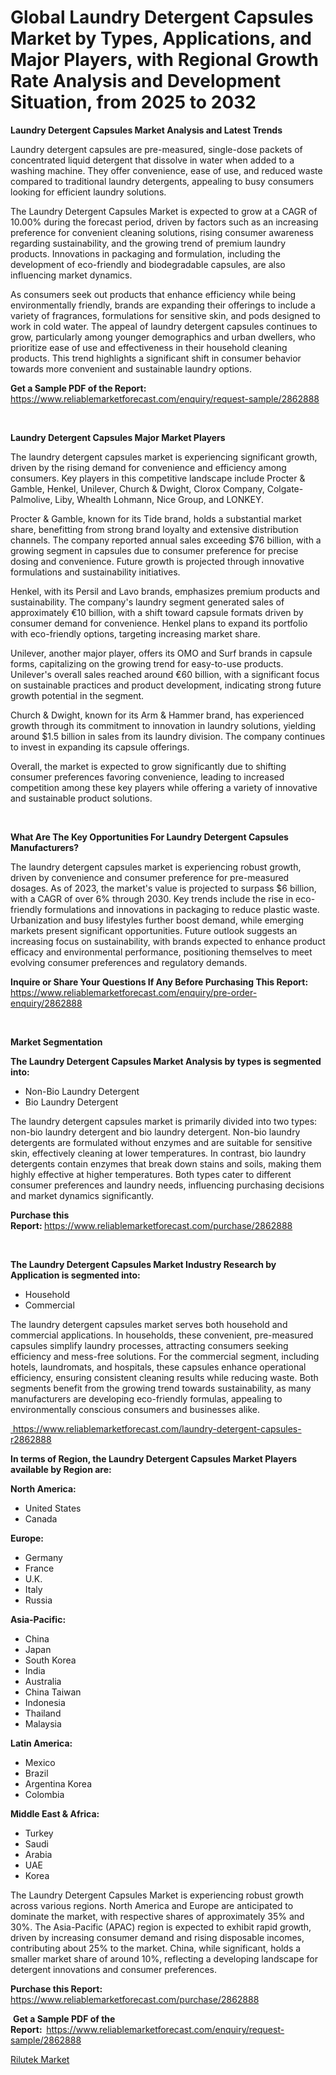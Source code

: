 <p><h1>Global Laundry Detergent Capsules Market by Types, Applications, and Major Players, with Regional Growth Rate Analysis and Development Situation, from 2025 to 2032</h1></p><p><strong>Laundry Detergent Capsules Market Analysis and Latest Trends</strong></p>
<p><p>Laundry detergent capsules are pre-measured, single-dose packets of concentrated liquid detergent that dissolve in water when added to a washing machine. They offer convenience, ease of use, and reduced waste compared to traditional laundry detergents, appealing to busy consumers looking for efficient laundry solutions. </p><p>The Laundry Detergent Capsules Market is expected to grow at a CAGR of 10.00% during the forecast period, driven by factors such as an increasing preference for convenient cleaning solutions, rising consumer awareness regarding sustainability, and the growing trend of premium laundry products. Innovations in packaging and formulation, including the development of eco-friendly and biodegradable capsules, are also influencing market dynamics. </p><p>As consumers seek out products that enhance efficiency while being environmentally friendly, brands are expanding their offerings to include a variety of fragrances, formulations for sensitive skin, and pods designed to work in cold water. The appeal of laundry detergent capsules continues to grow, particularly among younger demographics and urban dwellers, who prioritize ease of use and effectiveness in their household cleaning products. This trend highlights a significant shift in consumer behavior towards more convenient and sustainable laundry options.</p></p>
<p><strong>Get a Sample PDF of the Report:&nbsp;</strong> <a href="https://www.reliablemarketforecast.com/enquiry/request-sample/2862888?utm_campaign=3139&utm_medium=2&utm_source=Github&utm_content=ia&utm_term=12032025&utm_id=laundry-detergent-capsules">https://www.reliablemarketforecast.com/enquiry/request-sample/2862888</a></p>
<p>&nbsp;</p>
<p><strong>Laundry Detergent Capsules Major Market Players</strong></p>
<p><p>The laundry detergent capsules market is experiencing significant growth, driven by the rising demand for convenience and efficiency among consumers. Key players in this competitive landscape include Procter & Gamble, Henkel, Unilever, Church & Dwight, Clorox Company, Colgate-Palmolive, Liby, Whealth Lohmann, Nice Group, and LONKEY.</p><p>Procter & Gamble, known for its Tide brand, holds a substantial market share, benefitting from strong brand loyalty and extensive distribution channels. The company reported annual sales exceeding $76 billion, with a growing segment in capsules due to consumer preference for precise dosing and convenience. Future growth is projected through innovative formulations and sustainability initiatives.</p><p>Henkel, with its Persil and Lavo brands, emphasizes premium products and sustainability. The company's laundry segment generated sales of approximately €10 billion, with a shift toward capsule formats driven by consumer demand for convenience. Henkel plans to expand its portfolio with eco-friendly options, targeting increasing market share.</p><p>Unilever, another major player, offers its OMO and Surf brands in capsule forms, capitalizing on the growing trend for easy-to-use products. Unilever's overall sales reached around €60 billion, with a significant focus on sustainable practices and product development, indicating strong future growth potential in the segment.</p><p>Church & Dwight, known for its Arm & Hammer brand, has experienced growth through its commitment to innovation in laundry solutions, yielding around $1.5 billion in sales from its laundry division. The company continues to invest in expanding its capsule offerings.</p><p>Overall, the market is expected to grow significantly due to shifting consumer preferences favoring convenience, leading to increased competition among these key players while offering a variety of innovative and sustainable product solutions.</p></p>
<p>&nbsp;</p>
<p><strong>What Are The Key Opportunities For Laundry Detergent Capsules Manufacturers?</strong></p>
<p><p>The laundry detergent capsules market is experiencing robust growth, driven by convenience and consumer preference for pre-measured dosages. As of 2023, the market's value is projected to surpass $6 billion, with a CAGR of over 6% through 2030. Key trends include the rise in eco-friendly formulations and innovations in packaging to reduce plastic waste. Urbanization and busy lifestyles further boost demand, while emerging markets present significant opportunities. Future outlook suggests an increasing focus on sustainability, with brands expected to enhance product efficacy and environmental performance, positioning themselves to meet evolving consumer preferences and regulatory demands.</p></p>
<p><strong>Inquire or Share Your Questions If Any Before Purchasing This Report:</strong> <a href="https://www.reliablemarketforecast.com/enquiry/pre-order-enquiry/2862888?utm_campaign=3139&utm_medium=2&utm_source=Github&utm_content=ia&utm_term=12032025&utm_id=laundry-detergent-capsules">https://www.reliablemarketforecast.com/enquiry/pre-order-enquiry/2862888</a></p>
<p>&nbsp;</p>
<p><strong>Market Segmentation</strong></p>
<p><strong>The Laundry Detergent Capsules Market Analysis by types is segmented into:</strong></p>
<p><ul><li>Non-Bio Laundry Detergent</li><li>Bio Laundry Detergent</li></ul></p>
<p><p>The laundry detergent capsules market is primarily divided into two types: non-bio laundry detergent and bio laundry detergent. Non-bio laundry detergents are formulated without enzymes and are suitable for sensitive skin, effectively cleaning at lower temperatures. In contrast, bio laundry detergents contain enzymes that break down stains and soils, making them highly effective at higher temperatures. Both types cater to different consumer preferences and laundry needs, influencing purchasing decisions and market dynamics significantly.</p></p>
<p><strong>Purchase this Report:&nbsp;</strong><a href="https://www.reliablemarketforecast.com/purchase/2862888?utm_campaign=3139&utm_medium=2&utm_source=Github&utm_content=ia&utm_term=12032025&utm_id=laundry-detergent-capsules">https://www.reliablemarketforecast.com/purchase/2862888</a></p>
<p>&nbsp;</p>
<p><strong>The Laundry Detergent Capsules Market Industry Research by Application is segmented into:</strong></p>
<p><ul><li>Household</li><li>Commercial</li></ul></p>
<p><p>The laundry detergent capsules market serves both household and commercial applications. In households, these convenient, pre-measured capsules simplify laundry processes, attracting consumers seeking efficiency and mess-free solutions. For the commercial segment, including hotels, laundromats, and hospitals, these capsules enhance operational efficiency, ensuring consistent cleaning results while reducing waste. Both segments benefit from the growing trend towards sustainability, as many manufacturers are developing eco-friendly formulas, appealing to environmentally conscious consumers and businesses alike.</p></p>
<p><a href="https://www.reliablemarketforecast.com/laundry-detergent-capsules-r2862888?utm_campaign=3139&utm_medium=2&utm_source=Github&utm_content=ia&utm_term=12032025&utm_id=laundry-detergent-capsules">&nbsp;https://www.reliablemarketforecast.com/laundry-detergent-capsules-r2862888</a></p>
<p><strong>In terms of Region, the Laundry Detergent Capsules Market Players available by Region are:</strong></p>
<p>
    <p> <strong> North America: </strong>
        <ul>
            <li>United States</li>
            <li>Canada</li>
        </ul>
        </p> 
    <p> <strong> Europe: </strong>
        <ul>
            <li>Germany</li>
            <li>France</li>
            <li>U.K.</li>
            <li>Italy</li>
            <li>Russia</li>
        </ul>
        </p> 
    <p> <strong> Asia-Pacific: </strong>
        <ul>
            <li>China</li>
            <li>Japan</li>
            <li>South Korea</li>
            <li>India</li>
            <li>Australia</li>
            <li>China Taiwan</li>
            <li>Indonesia</li>
            <li>Thailand</li>
            <li>Malaysia</li>
        </ul>
        </p> 
    <p> <strong> Latin America: </strong>
        <ul>
            <li>Mexico</li>
            <li>Brazil</li>
            <li>Argentina Korea</li>
            <li>Colombia</li>
        </ul>
        </p> 
    <p> <strong> Middle East & Africa: </strong>
        <ul>
            <li>Turkey</li>
            <li>Saudi</li>
            <li>Arabia</li>
            <li>UAE</li>
            <li>Korea</li>
        </ul>
    </p>
    </p>
<p><p>The Laundry Detergent Capsules Market is experiencing robust growth across various regions. North America and Europe are anticipated to dominate the market, with respective shares of approximately 35% and 30%. The Asia-Pacific (APAC) region is expected to exhibit rapid growth, driven by increasing consumer demand and rising disposable incomes, contributing about 25% to the market. China, while significant, holds a smaller market share of around 10%, reflecting a developing landscape for detergent innovations and consumer preferences.</p></p>
<p><strong>Purchase this Report: </strong><a href="https://www.reliablemarketforecast.com/purchase/2862888?utm_campaign=3139&utm_medium=2&utm_source=Github&utm_content=ia&utm_term=12032025&utm_id=laundry-detergent-capsules">https://www.reliablemarketforecast.com/purchase/2862888</a></p>
<p>&nbsp;<strong>Get a Sample PDF of the Report:&nbsp;&nbsp;</strong><a href="https://www.reliablemarketforecast.com/enquiry/request-sample/2862888?utm_campaign=3139&utm_medium=2&utm_source=Github&utm_content=ia&utm_term=12032025&utm_id=laundry-detergent-capsules">https://www.reliablemarketforecast.com/enquiry/request-sample/2862888</a></p>
<p><strong></strong></p>
<p><p><a href="https://github.com/ivvrgibi/Market-Research-Report-List-1/blob/main/rilutek-market.md?utm_campaign=3139&utm_medium=2&utm_source=Github&utm_content=ia&utm_term=12032025&utm_id=laundry-detergent-capsules">Rilutek Market</a></p></p>
